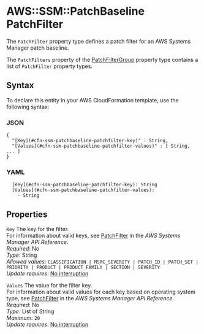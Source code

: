 # AWS::SSM::PatchBaseline PatchFilter<a name="aws-properties-ssm-patchbaseline-patchfilter"></a>

The `PatchFilter` property type defines a patch filter for an AWS Systems Manager patch baseline\.

The `PatchFilters` property of the [PatchFilterGroup](https://docs.aws.amazon.com/AWSCloudFormation/latest/UserGuide/aws-properties-ssm-patchbaseline-patchfiltergroup.html) property type contains a list of `PatchFilter` property types\.

## Syntax<a name="aws-properties-ssm-patchbaseline-patchfilter-syntax"></a>

To declare this entity in your AWS CloudFormation template, use the following syntax:

### JSON<a name="aws-properties-ssm-patchbaseline-patchfilter-syntax.json"></a>

```
{
  "[Key](#cfn-ssm-patchbaseline-patchfilter-key)" : String,
  "[Values](#cfn-ssm-patchbaseline-patchfilter-values)" : [ String, ... ]
}
```

### YAML<a name="aws-properties-ssm-patchbaseline-patchfilter-syntax.yaml"></a>

```
  [Key](#cfn-ssm-patchbaseline-patchfilter-key): String
  [Values](#cfn-ssm-patchbaseline-patchfilter-values): 
    - String
```

## Properties<a name="aws-properties-ssm-patchbaseline-patchfilter-properties"></a>

`Key`  <a name="cfn-ssm-patchbaseline-patchfilter-key"></a>
The key for the filter\.  
For information about valid keys, see [PatchFilter](https://docs.aws.amazon.com/systems-manager/latest/APIReference/API_PatchFilter.html) in the *AWS Systems Manager API Reference*\.  
*Required*: No  
*Type*: String  
*Allowed values*: `CLASSIFICATION | MSRC_SEVERITY | PATCH_ID | PATCH_SET | PRIORITY | PRODUCT | PRODUCT_FAMILY | SECTION | SEVERITY`  
*Update requires*: [No interruption](https://docs.aws.amazon.com/AWSCloudFormation/latest/UserGuide/using-cfn-updating-stacks-update-behaviors.html#update-no-interrupt)

`Values`  <a name="cfn-ssm-patchbaseline-patchfilter-values"></a>
The value for the filter key\.  
For information about valid values for each key based on operating system type, see [PatchFilter](https://docs.aws.amazon.com/systems-manager/latest/APIReference/API_PatchFilter.html) in the *AWS Systems Manager API Reference*\.  
*Required*: No  
*Type*: List of String  
*Maximum*: `20`  
*Update requires*: [No interruption](https://docs.aws.amazon.com/AWSCloudFormation/latest/UserGuide/using-cfn-updating-stacks-update-behaviors.html#update-no-interrupt)